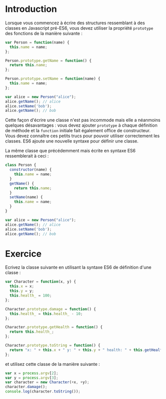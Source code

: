 # Introduction
Lorsque vous commencez à écrire des structures ressemblant à des classes en Javascript pré-ES6, vous devez utiliser la propriété `prototype` des fonctions de la manière suivante :

```javascript
var Person = function(name) {
  this.name = name;
};

Person.prototype.getName = function() {
  return this.name;
};

Person.prototype.setName = function(name) {
  this.name = name;
};

var alice = new Person("alice");
alice.getName(); // alice
alice.setName('bob');
alice.getName(); // bob
```

Cette façon d'écrire une classe n'est pas incommode mais elle a néanmoins quelques désavantages : vous devez ajouter `prototype` à chaque définition de méthode et la `function` initiale fait également office de constructeur.
Vous devez connaître ces petits trucs pour pouvoir utiliser correctement les classes. ES6 ajoute une nouvelle syntaxe pour définir une classe.

La même classe que précédemment mais écrite en syntaxe ES6 ressemblerait à ceci :

```javascript
class Person {
  constructor(name) {
    this.name = name;
  }
  getName() {
    return this.name;
  }
  setName(name) {
    this.name = name;
  }
}

var alice = new Person("alice");
alice.getName(); // alice
alice.setName('bob');
alice.getName(); // bob
```

# Exercice

Ecrivez la classe suivante en utilisant la syntaxe ES6 de définition d'une classe :

```javascript
var Character = function(x, y) {
  this.x = x;
  this.y = y;
  this.health_ = 100;
};

Character.prototype.damage = function() {
  this.health_ = this.health_ - 10;
};

Character.prototype.getHealth = function() {
  return this.health_;
};

Character.prototype.toString = function() {
  return "x: " + this.x + " y: " + this.y + " health: " + this.getHealth();
};
```

et utilisez cette classe de la manière suivante :

```javascript
var x = process.argv[2];
var y = process.argv[3];
var character = new Character(+x, +y);
character.damage();
console.log(character.toString());
```
